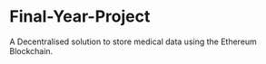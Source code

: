 # Final-Year-Project
A Decentralised solution to store medical data using the Ethereum Blockchain. 
